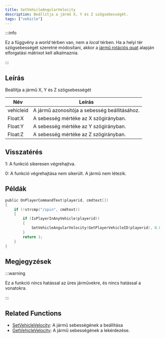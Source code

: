 ```yaml
---
title: SetVehicleAngularVelocity
description: Beállítja a jármű X, Y és Z szögsebességét.
tags: ["vehicle"]
---
```


:::info

Ez a függvény a _world_ térben van, nem a _local_ térben. Ha a helyi tér szögsebességét szeretné módosítani, akkor a [jármű rotációs quat](GetVehicleRotationQuat) alapján elforgatási mátrixot kell alkalmaznia.

:::

## Leírás

Beállítja a jármű X, Y és Z szögsebességét

| Név       | Leírás                                              |
| --------- | --------------------------------------------------- |
| vehicleid | A jármű azonosítója a sebesség beállításához.       |
| Float:X   | A sebesség mértéke az X szögirányban.               |
| Float:Y   | A sebesség mértéke az Y szögirányban.               |
| Float:Z   | A sebesség mértéke az Z szögirányban.               |

## Visszatérés

1: A funkció sikeresen végrehajtva.

0: A funkció végrehajtása nem sikerült. A jármű nem létezik.

## Példák

```c
public OnPlayerCommandText(playerid, cmdtext[])
{
    if (!strcmp("/spin", cmdtext))
    {
        if (IsPlayerInAnyVehicle(playerid))
        {
            SetVehicleAngularVelocity(GetPlayerVehicleID(playerid), 0.0, 0.0, 2.0);
        }
        return 1;
    }
}
```

## Megjegyzések

:::warning

Ez a funkció nincs hatással az üres járművekre, és nincs hatással a vonatokra.

:::

## Related Functions

- [SetVehicleVelocity](SetVehicleVelocity): A jármű sebességének a beállítása
- [GetVehicleVelocity](GetVehicleVelocity): A jármű sebességének a lekérdezése.
